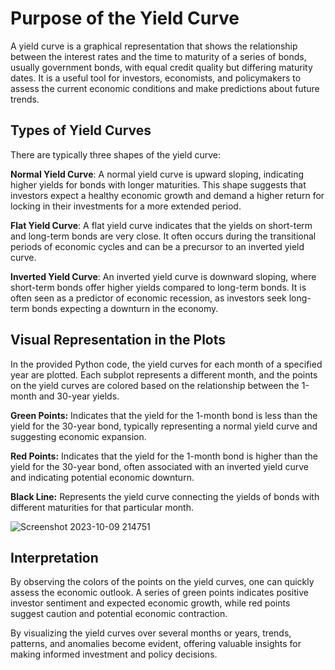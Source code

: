 # Purpose of the Yield Curve
A yield curve is a graphical representation that shows the relationship between the interest rates and the time to maturity of a series of bonds, usually government bonds, with equal credit quality but differing maturity dates. It is a useful tool for investors, economists, and policymakers to assess the current economic conditions and make predictions about future trends.

## Types of Yield Curves
There are typically three shapes of the yield curve:

**Normal Yield Curve**: A normal yield curve is upward sloping, indicating higher yields for bonds with longer maturities. This shape suggests that investors expect a healthy economic growth and demand a higher return for locking in their investments for a more extended period.

**Flat Yield Curve**: A flat yield curve indicates that the yields on short-term and long-term bonds are very close. It often occurs during the transitional periods of economic cycles and can be a precursor to an inverted yield curve.

**Inverted Yield Curve**: An inverted yield curve is downward sloping, where short-term bonds offer higher yields compared to long-term bonds. It is often seen as a predictor of economic recession, as investors seek long-term bonds expecting a downturn in the economy.

## Visual Representation in the Plots
In the provided Python code, the yield curves for each month of a specified year are plotted. Each subplot represents a different month, and the points on the yield curves are colored based on the relationship between the 1-month and 30-year yields.

**Green Points:** Indicates that the yield for the 1-month bond is less than the yield for the 30-year bond, typically representing a normal yield curve and suggesting economic expansion.

**Red Points:** Indicates that the yield for the 1-month bond is higher than the yield for the 30-year bond, often associated with an inverted yield curve and indicating potential economic downturn.

**Black Line:** Represents the yield curve connecting the yields of bonds with different maturities for that particular month.

![Screenshot 2023-10-09 214751](https://github.com/CodeByHarri/Yield-Curve-Visualization/assets/40570409/4faad1f6-f399-4a88-8969-96a4092c9b52)

## Interpretation
By observing the colors of the points on the yield curves, one can quickly assess the economic outlook. A series of green points indicates positive investor sentiment and expected economic growth, while red points suggest caution and potential economic contraction.

By visualizing the yield curves over several months or years, trends, patterns, and anomalies become evident, offering valuable insights for making informed investment and policy decisions.


